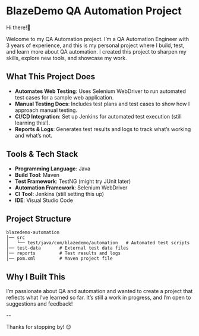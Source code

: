 
# BlazeDemo QA Automation Project  

Hi there!👋 

Welcome to my QA Automation project. I’m a QA Automation Engineer with 3 years of experience, and this is my personal project where I build, test, and learn more about QA automation. I created this project to sharpen my skills, explore new tools, and showcase my work.  

## What This Project Does  

- **Automates Web Testing**: Uses Selenium WebDriver to run automated test cases for a sample web application.  
- **Manual Testing Docs**: Includes test plans and test cases to show how I approach manual testing.  
- **CI/CD Integration**: Set up Jenkins for automated test execution (still learning this!).  
- **Reports & Logs**: Generates test results and logs to track what’s working and what’s not.  

## Tools & Tech Stack  

- **Programming Language**: Java  
- **Build Tool**: Maven  
- **Test Framework**: TestNG (might try JUnit later)  
- **Automation Framework**: Selenium WebDriver  
- **CI Tool**: Jenkins (still setting this up)  
- **IDE**: Visual Studio Code

## Project Structure  

```
blazedemo-automation
│── src
│   └── test/java/com/blazedemo/automation   # Automated test scripts  
│── test-data       # External test data files  
│── reports         # Test results and logs  
│── pom.xml         # Maven project file  
```

## Why I Built This  

I’m passionate about QA and automation and wanted to create a project that reflects what I’ve learned so far. It’s still a work in progress, and I’m open to suggestions and feedback!    

--

Thanks for stopping by! 😊  
